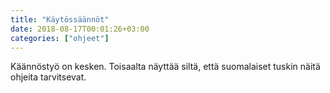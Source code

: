 ```yaml
---
title: "Käytössäännöt"
date: 2018-08-17T00:01:26+03:00
categories: ["ohjeet"]
---
```

Käännöstyö on kesken. Toisaalta näyttää siltä, että suomalaiset tuskin näitä ohjeita tarvitsevat.

<!--
There was already a good example of how rules are set. They have two levels, the rule itself and the underlying reason why that rule exist. As a resident of the Community, it is better that you understand the reason behind the rule. Don't just blindly follow the rule. **You may always break the rule, but never the reason behind the rule.**

Another good example is a man who is walking his dog. Dog has no idea why it is on the leash. There are lots of interesting and fun things to do but the man restricts it. For the man, it is also not very pleasant. It would be nice to let the dog just run freely. The result is that both suffers.

Community is govern by responsibilities. So you all learn to be the man who walks the dog. Restrict for safety and wellbeing.

Community has some rules, which sometimes you may not understand. It may feel like it is just against you and restricts your freedom. Seek to understand the reasons behind rules! Don't be the dog!

## Rules
Rules are just something to free you from thinking too deep. To understand why the rule exist is more important than the rule itself. Instead of trying to follow the rule, try follow the reason why the rule exist.

eg. There is a rule written in the washing powder: "Keep closed". Underlying reason for this, is to not let moisture in. It will get spoiled. It can also get lumpy, which will plug up the washing machine and the soap injection will be weakened.

The rule is actually weak to protect moisture getting. You could use the measuring cup to measure water and then put the wet cup back to the washing powder pack and then close the lid. You have successfully followed the rule (keep closed), but there is now moisture in the washing soap.

How about if all rules would be the same as underlying reason? It will not work. Firstly, too much information. Secondly — if we take the previous example again — you could write "Don't let moisture in", instead of "Keep closed". Now residents would have to understand that if you have lid open, then you'll let moisture in, which is something not everyone may not understand. It is too complicated, and you have to think a little too deep.

*If reason is fully understood, it may protect from something we haven't even thought of, something that by simply stating rules will never cover.*

### Rules for many
When you want to do something you are not sure if you can do in Community, you can think what would happen if you what you want to do is multiplied by five.

This is the reason why you are not allowed to leave your dishes in the kitchen. It is okay, if one or two leaves dishes, but it becomes chaos if everyone does it.

It is same for any stuff you leave in the public area. It is fine if one or two wants to keep stuff in the public area because they don't fit their room, but if everyone does it...

Also, the cleaniness in the public area is on higher priority than your room. Usual reason for leaving dishes or stuff outside of your room, is to make your room pretty at the cost of getting public area more dirty or garbled. Your dirt belongs to your room, not to the public area.

## Community as one
Community can't order everyone to be friends with each other, but it can help to make friendship possible. Here is a few examples:

 - Parties
 - Watching movies in the living room
 - Eat and make food together
 - Having a sauna together

It is really up to residents if they use these.

### Don't isolate
Usually people isolate them self, because they don't want to bother other. However, this is a wrong way of thinking. When you isolate yourself, most people think that you dislike them. So your way of isolating yourself is usually misunderstood.

You should never close the kitchen door. Only close the door if you have burned something in the kitchen and you are trying to avoid smoke from spreading.

Keeping the kitchen door open makes it feels open for everyone. Kitchen has plenty of room for people to dine or even cook at the same time.

Kitchen door is not the only thing you do to isolate yourself. You could isolate your self with other ways too, like being on the phone, reading, loud music etc.

### Higher negative impact
A study has shown that your own detached hair doesn't bother you as much as stranger's one. Same goes to any trash. **Your own trash or unwashed dishes doesn't bother you much, but others they bother more. It is important that you understand that.**

Clean up your mess!

*This is one of the reasons why you have to take unwashed dishes to your own room.*

### Communication
Best communication happens when it is not forced. That happens when you are just chit chatting. Community and you may get many great benefits from great communication:

 - Know where are the best offer of something (fruits, meats, etc.)
 - Perhaps there is something we should party?
 - Someone is going somewhere and you could get a ride?
 - Plan new rules for Community
 - Declare new or remove [Free For All]({{< ref "/saanto/kaikille-yhteiset.md" >}}) items?

Many times you just want something and you just didn't know that everyone wanted the same thing. With Community power, we can do more with less money.

Isolation kills the communication.

## The Evil Person
A true evil is very rare. If you ever see one, you probably can't recognize it. Instead, it is very likely that you believe he, she or it is in a side of good. Most of the time we misunderstand laziness, stupidity and self centered as an evil. They are also very intertwined and are sometimes very hard to reason separately. Usually person is not aware if he or she is lazy, stupid or self centered. 

This is a guide to improve your social skills in the community. Most of these skills can be used outside of the community, but this guide is specially meant for the community living. There are some reading suggestions in the end of this article if you are more interested in self-improvement and leadership.

*This section is under construct.*

-->

<!--
### Lazy
Laziness can be separated to physical and mental laziness, but we now talking only the mental laziness. Your mind can cleverly play against you if you are mentally lazy. It may make you not see how dirty everything is around you so you would not need to do anything. Lazy person sees a trash bin but he or she never thinks it is full.

Lazy person doesn't want to take trash out, because it is heavy, or because he or she is too busy or hurry. These are all reason that lazy person has created so he or she doesn't need to work. Even small task are hard to do.

Lazy person may think that it is not her or his turn to do it, but everyone else should do it. This is when lazy person gets some trait from the self centered personality. Also a person is lazy for a long time, he or she also becomes stupid, because getting yourself to learn new things requires a lot of mental power.

Lazy person is unable to make an initiative and therefor is bad for doing leadership.

### Stupid
Stupidity is usually a choice. Or actually a default consequence if you don't make a choice. A choice is very easy. You make things that increase your intelligent or you do things that don't.

Stupid person forgets a lot. He or she forgets to empty the recyclables even if he or she would have plenty of mental power to do it. He or she has also have hard time learning new skills. Stupid person doesn't like to learn new skills and usually gets frustrated very fast.

If you stay stupid long time, you become self centered. You simply don't understand what you don't understand.

### Self centered
Usually self centered people think that everyone owns them something. Or that everyone should be interested on what they are doing. Usually self centered person thinks that they are good people, and for them it is very easy to appear as a good person.

When self centered person completes a task, they evaluate that task too high. They make a small favor and require a big favor. They are not afraid to ask favor and they usually don't value very high since they think that they are deserved to be served.

Self centered can be lazy too if she or he gets favor from other people too easily. Also self centered person may think that they don't need to do anything because they are good persons. This is actually more originated from a lazy person's mind as it tries to find out reasons to not work.

Self centered is not good in taking critique and he or she becomes stupid. Most people see that you should not try to tell her or his flaw, but to just ignore her or him.

Self loving is not the same as self centered, but they are very close. Self centered can be associated with mostly negative things, but self loving can be associated with both good and bad things.

## How to not be lazy, stupid and self centered a.k.a evil
It is important that you are not lazy, stupid or self centered, because those are the traits that make you look like a mean or evil person. If you know that have these traits, but you are not willing to change anything, at least to try miditate the bad effects.

In this article we try to make you not appear as a mean or evil person.

### How to not be lazy
The answer is not to be hard-working. Reason for lazyness is usually because you have low mental power. Mental power is something that most of us have finite amount. It will run out during the day.

You can get more by doing meditation pratices. But to bypass low mental power more quickly is to create habits. Your brain loves habits and when it gets to it, it actually doesn't use mental power. However, creating a habit may take more mental power, but it is worth investigating.

For example, when you put something in the trash, you automatically check if it is full, and if it is, then you empty it and bring the bag to the vestibule. During that operation your brain simple doesn't become self aware that it is work. **You just do it.** No pauses, no self doupt, it just happens. This is how habits trick you to become more not lazy.

If you ever wonder how some people can work so hard, it is mainly because they have build good habits. Their brain doesn't fight back, it just forgets it is doing work.

Now habits sound like a wonder, but it in most cases it does fight against you. There can be bad habits, and those are very hard to erase. Brain loves habits. It creates them by strengthening neuroconnection. More you do something, more it becomes automatic (a habit) and then it doesn't need mental power.

### How not to be stupid
This is also related to habits. What you do when you get home from work, or what you usually do when you have free time? Are you watching TV or some media? Are you just entertaining yourself?

An intelligent person finds joy on learning something. To become more intelligent, use your free time on learning something that brings you joy. It can be anything. As long as it requires you to think and learn. If you can manage to do that your in the up spiral. Usually if you are so intensively learning something, you don't want anyone to distract you, not TV or music or anything.

Most common things that makes person stupid is excessive use of media (TV, Youtube, etc) and music. Most of the video games are bad for you. You may think that playing some simple puzzle games may make you smarter. They mostly don't because the area of expertise is too low. The area of problems is too narrow. However games that are very complex are good for you eg. chess.

A good practice is actually limit yourself of doing something unnecessary and then just wait if you start to do something usefull. Close your TV or any media source. Don't listen music. Don't eat any sweet. What will you do then? What ever you start to do, don't do it if it is not something that requires learning. When you finally find the thing that you are naturally orientated to learn and that is something you find joy doing so, then do it. Intelligent person is someone who naturally starts to learn when she or he has free time.

Reminding you that being intelligent is not something you do absolute. Sometimes it is something useless, but most of the time it is something usefull.

### How not to be self centered
Self centered person is usually depressed or are mentally unstable, sometimes having great days and next day can be worst. This is because they are very self aware of their emotion. Usually they actually like powerful emotions, feeling that they are more live and sometimes even more right on some issue. Even if they are wrong, they can think they are right if the emotions are too high. It is not good that one day you smile and then next day you don't. Other people may think that you are not trustworthy.

Be stable. Do more meditation. You should not be controlled by emotion, you should be one who is controlling your own brain. Emotions are good, but you should be the master of your own body.

When you meet people, try to think what she or he wants, what is her or his wishes and dreams and fears. Can you help him or her? Should you help her or him? Get your thoughts of yourself of what you want. When you do that long time, you actually starts to see how stupid your own problems are. And how stupid other peoples problems are.

There is a saying that man's value can be measured by the size of his problems. Thinking of when you get home from work or school so you can see your lover, watch TV or play PC games is very low level of problem. Also thinking if one likes you or not is very low.

If you are responsible of others ability to support themself and their family, then you have medium level of problems. If you are responsible of life of another, future of your people or the whole world, then you have high level problem.

There are more levels than low, medium and high. Levels don't really exist like this, but they are good way of demonstrating how it works.

So... What is the level your problem? What is your responsibilities in life? Who gave you that responsibility and why? And ultimately what would you do if you don't have responsibility?
-->
